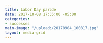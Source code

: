```yaml
---
title: Labor Day parade
date: 2017-10-08 17:35:00 -05:00
categories:
- successes
main-image: "/uploads/20170904_100817.jpg"
layout: media-grid
---
```


